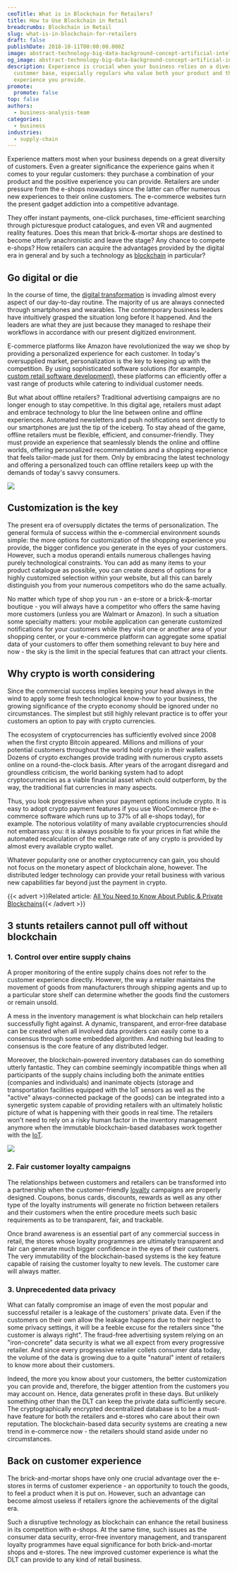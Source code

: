```yaml
---
ceoTitle: What is in Blockchain for Retailers?
title: How to Use Blockchain in Retail
breadcrumbs: Blockchain in Retail
slug: what-is-in-blockchain-for-retailers
draft: false
publishDate: 2018-10-11T00:00:00.000Z
image: abstract-technology-big-data-background-concept-artificial-intelligence-tech-big-data-cybersecurity-transfer-storage-data-sets-blockchain-server-colorful-background.jpg
og_image: abstract-technology-big-data-background-concept-artificial-intelligence-tech-big-data-cybersecurity-transfer-storage-data-sets-blockchain-server-colorful-background.jpg
description: Experience is crucial when your business relies on a diverse
  customer base, especially regulars who value both your product and the
  experience you provide.
promote:
  promote: false
top: false
authors:
  - business-analysis-team
categories:
  - business
industries:
  - supply-chain
---
```

Experience matters most when your business depends on a great diversity of customers. Even a greater significance the experience gains when it comes to your regular customers: they purchase a combination
of your product and the positive experience you can provide. Retailers are under pressure from the e-shops nowadays since the latter can offer numerous new experiences to their online customers. The e-commerce websites turn the present gadget addiction into a competitive advantage.

They offer instant payments, one-click purchases, time-efficient searching through picturesque product catalogues, and even VR and augmented reality features. Does this mean that brick-&-mortar shops
are destined to become utterly anachronistic and leave the stage? Any chance to compete e-shops? How retailers can acquire the advantages provided by the digital era in general and by such a technology as <a href="https://indeema.com/blog/everything-will-be-blockchain" target="_blank">blockchain</a> in particular?

## Go digital or die

In the course of time, the <a href="https://anadea.info/blog/digital-transformation" target="_blank">digital transformation</a> is invading almost every aspect of our day-to-day routine. The majority of us are always connected through smartphones and wearables. The contemporary business leaders have intuitively grasped the situation long before it happened. And the leaders are what they are just because they managed to reshape their workflows in accordance with our present digitized environment.

E-commerce platforms like Amazon have revolutionized the way we shop by providing a personalized experience for each customer. In today's oversupplied market, personalization is the key to keeping up with the competition. By using sophisticated software solutions (for example, <a href="https://anadea.info/solutions/retail-software-development" target="_blank">custom retail software development</a>), these platforms can efficiently offer a vast range of products while catering to individual customer needs.

But what about offline retailers? Traditional advertising campaigns are no longer enough to stay competitive. In this digital age, retailers must adapt and embrace technology to blur the line between online and offline experiences. Automated newsletters and push notifications sent directly to our smartphones are just the tip of the iceberg. To stay ahead of the game, offline retailers must be flexible, efficient, and consumer-friendly. They must provide an experience that seamlessly blends the online and offline worlds, offering personalized recommendations and a shopping experience that feels tailor-made just for them. Only by embracing the latest technology and offering a personalized touch can offline retailers keep up with the demands of today's savvy consumers.

![](Blockchain-retail.png)

## Customization is the key

The present era of oversupply dictates the terms of personalization. The general formula of success within the e-commercial environment sounds simple: the more options for customization of the shopping experience you provide, the bigger confidence you generate in the eyes of your customers. However, such a modus operandi entails numerous challenges having purely technological constraints. You can add as many items to your product catalogue as possible, you can create dozens of options for a highly customized selection within your website, but all this can barely distinguish you from your numerous competitors who do the same actually.

No matter which type of shop you run - an e-store or a brick-&-mortar boutique - you will always have a competitor who offers the same having more customers (unless you are Walmart or Amazon). In such a
situation some specialty matters: your mobile application can generate customized notifications for your customers while they visit one or another area of your shopping center, or your e-commerce platform can aggregate some spatial data of your customers to offer them something relevant to buy here and now - the sky is the limit in the special features that can attract your clients.

## Why crypto is worth considering

Since the commercial success implies keeping your head always in the wind to apply some fresh technological know-how to your business, the growing significance of the crypto economy should be ignored under no circumstances. The simplest but still highly relevant practice is to offer your customers an option to pay with crypto currencies.

The ecosystem of cryptocurrencies has sufficiently evolved since 2008 when the first crypto Bitcoin appeared. Millions and millions of your potential customers throughout the world hold crypto in their wallets. Dozens of crypto exchanges provide trading with numerous crypto assets online on a round-the-clock basis. After years of the arrogant disregard and groundless criticism, the world banking system had to adopt cryptocurrencies as a viable financial asset which could outperform, by the way, the traditional fiat currencies in many aspects.

Thus, you look progressive when your payment options include crypto. It is easy to adopt crypto payment features if you use WooCommerce (the e-commerce software which runs up to 37% of all e-shops today), for example. The notorious volatility of many available cryptocurrencies should not embarrass you: it is always possible to fix your prices in fiat while the automated recalculation of the exchange rate of any crypto is provided by almost every available crypto wallet.

Whatever popularity one or another cryptocurrency can gain, you should not focus on the monetary aspect of blockchain alone, however. The distributed ledger technology can provide your retail business with various new capabilities far beyond just the payment in crypto.

{{< advert >}}Related article: [All You Need to Know About Public & Private Blockchains](https://anadea.info/blog/public-and-private-blockchains){{< /advert >}}

## 3 stunts retailers cannot pull off without blockchain

### 1. Control over entire supply chains

A proper monitoring of the entire supply chains does not refer to the customer experience directly. However, the way a retailer maintains the movement of goods from manufacturers through shipping agents and up to a particular store shelf can determine whether the goods find the customers or remain unsold.

A mess in the inventory management is what blockchain can help retailers successfully fight against. A dynamic, transparent, and error-free database can be created when all involved data providers can easily come to a consensus through some embedded algorithm. And nothing but leading to consensus is the core feature of any distributed ledger.

Moreover, the blockchain-powered inventory databases can do something utterly fantastic. They can combine seemingly incompatible things when all participants of the supply chains including both the
animate entities (companies and individuals) and inanimate objects (storage and transportation facilities equipped with the IoT sensors as well as the "active" always-connected package of the goods) can be
integrated into a synergetic system capable of providing retailers with an ultimately holistic picture of what is happening with their goods in real time.
The retailers won't need to rely on a risky human factor in the
inventory management anymore when the immutable blockchain-based databases work together with the <a href="https://indeema.com/blog/how-much-does-it-cost-to-create-iot-solution" target="_blank">IoT</a>.

![](001.jpg)

### 2. Fair customer loyalty campaigns

The relationships between customers and retailers can be transformed into a partnership when the customer-friendly <a href="https://medium.com/nrf-events/4-ways-retailers-can-use-blockchain-to-their-advantage-1b4139a0b57d" target="_blank">loyalty</a> campaigns are properly designed. Coupons, bonus cards, discounts, rewards as well as any other type of the loyalty instruments will generate no friction between retailers and their customers when the entire procedure meets such basic requirements as to be transparent, fair, and trackable.

Once brand awareness is an essential part of any commercial success in retail, the stores whose loyalty programmes are ultimately transparent and fair can generate much bigger confidence in the eyes of their customers. The very immutability of the blockchain-based systems is the key feature capable of raising the customer loyalty to new levels. The customer care will always matter.

### 3. Unprecedented data privacy

What can fatally compromise an image of even the most popular and successful retailer is a leakage of the customers' private data. Even if the customers on their own allow the leakage happens due to their
neglect to some privacy settings, it will be a feeble excuse for the retailers since "the customer is always right". The fraud-free advertising system relying on an "iron-concrete" data security is what we all expect
from every progressive retailer. And since every progressive retailer collets consumer data today, the volume of the data is growing due to a quite "natural" intent of retailers to know more about their customers.

Indeed, the more you know about your customers, the better customization you can provide and, therefore, the bigger attention from the customers you may account on. Hence, data generates profit in
these days. But unlikely something other than the DLT can keep the private data sufficiently secure. The cryptographically encrypted decentralized database is to be a must-have feature for both the retailers and e-stores who care about their own reputation. The blockchain-based data security systems are creating a new trend in e-commerce now - the retailers should stand aside under no circumstances.

## Back on customer experience

The brick-and-mortar shops have only one crucial advantage over the e-stores in terms of customer experience - an opportunity to touch the goods, to feel a product when it is put on. However, such an advantage can become almost useless if retailers ignore the achievements of the digital era.

Such a disruptive technology as blockchain can enhance the retail business in its competition with e-shops. At the same time, such issues as the consumer data security, error-free inventory management, and transparent loyalty programmes have equal significance for both brick-and-mortar shops and e-stores. The new improved customer experience is what the DLT can provide to any kind of retail business.
